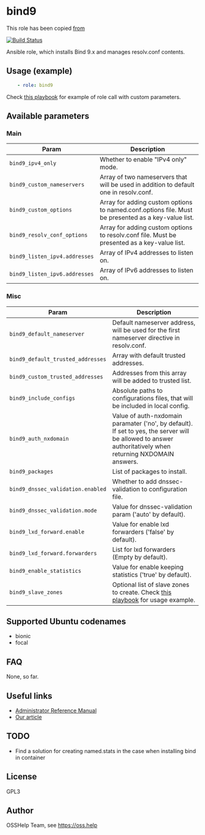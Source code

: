 # bind9 

This role has been copied [from](https://github.com/OSSHelp/ansible-bind9)

[![Build Status](https://drone.osshelp.ru/api/badges/ansible/bind9/status.svg)](https://drone.osshelp.ru/ansible/bind9)

Ansible role, which installs Bind 9.x and manages resolv.conf contents.

## Usage (example)

```yaml
    - role: bind9
```

Check [this playbook](molecule/custom/playbook.yml) for example of role call with custom parameters.

## Available parameters

### Main

| Param | Description |
| -------- | -------- |
| `bind9_ipv4_only` | Whether to enable "IPv4 only" mode. |
| `bind9_custom_nameservers` | Array of two nameservers that will be used in addition to default one in resolv.conf. |
| `bind9_custom_options` | Array for adding custom options to named.conf.options file. Must be presented as a key-value list. |
| `bind9_resolv_conf_options` | Array for adding custom options to resolv.conf file. Must be presented as a key-value list. |
| `bind9_listen_ipv4.addresses` | Array of IPv4 addresses to listen on. |
| `bind9_listen_ipv6.addresses` | Array of IPv6 addresses to listen on. |

### Misc

| Param | Description |
| -------- | -------- |
| `bind9_default_nameserver` | Default nameserver address, will be used for the first nameserver directive in resolv.conf. |
| `bind9_default_trusted_addresses` | Array with default trusted addresses. |
| `bind9_custom_trusted_addresses` | Addresses from this array will be added to trusted list. |
| `bind9_include_configs` | Absolute paths to configurations files, that will be included in local config. |
| `bind9_auth_nxdomain` | Value of auth-nxdomain paramater ('no', by default). If set to yes, the server will be allowed to answer authoritatively when returning NXDOMAIN answers. |
| `bind9_packages` | List of packages to install. |
| `bind9_dnssec_validation.enabled` | Whether to add dnssec-validation to configuration file. |
| `bind9_dnssec_validation.mode` | Value for dnssec-validation param ('auto' by default). |
| `bind9_lxd_forward.enable` | Value for enable lxd forwarders ('false' by default). |
| `bind9_lxd_forward.forwarders` | List for lxd forwarders (Empty by default). |
| `bind9_enable_statistics` | Value for enable keeping statistics ('true' by default). |
| `bind9_slave_zones` | Optional list of slave zones to create. Check [this playbook](molecule/custom/playbook.yml) for usage example. |

## Supported Ubuntu codenames

- bionic
- focal

## FAQ

None, so far.

## Useful links

- [Administrator Reference Manual](https://bind9.readthedocs.io/en/latest/#)
- [Our article](https://oss.help/kb23)

## TODO

- Find a solution for creating named.stats in the case when installing bind in container

## License

GPL3

## Author

OSSHelp Team, see <https://oss.help>
